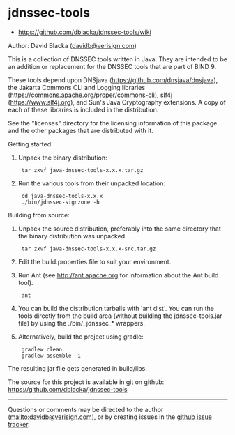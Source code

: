 # jdnssec-tools

* <https://github.com/dblacka/jdnssec-tools/wiki>

Author: David Blacka (<davidb@verisign.com>)

This is a collection of DNSSEC tools written in Java.  They are intended to be an addition or replacement for the DNSSEC tools that are part of BIND 9.

These tools depend upon DNSjava (<https://github.com/dnsjava/dnsjava>), the Jakarta Commons CLI and Logging libraries (<https://commons.apache.org/proper/commons-cli>), slf4j (<https://www.slf4j.org>), and Sun's Java Cryptography extensions.  A copy of each of these libraries is included in the distribution.

See the "licenses" directory for the licensing information of this package and the other packages that are distributed with it.

Getting started:

1. Unpack the binary distribution:

        tar zxvf java-dnssec-tools-x.x.x.tar.gz

2. Run the various tools from their unpacked location:

        cd java-dnssec-tools-x.x.x
        ./bin/jdnssec-signzone -h

Building from source:

1. Unpack the source distribution, preferably into the same directory that the binary distribution was unpacked.

        tar zxvf java-dnssec-tools-x.x.x-src.tar.gz

2. Edit the build.properties file to suit your environment.
3. Run Ant (see <http://ant.apache.org> for information about the Ant build tool).

        ant

4. You can build the distribution tarballs with 'ant dist'.  You can run the tools directly from the build area (without building the jdnssec-tools.jar file) by using the ./bin/\_jdnssec_* wrappers.

5. Alternatively, build the project using gradle:

        gradlew clean
        gradlew assemble -i

The resulting jar file gets generated in build/libs.

The source for this project is available in git on github: <https://github.com/dblacka/jdnssec-tools>

---

Questions or comments may be directed to the author (<mailto:davidb@verisign.com>), or by creating issues in the [github issue tracker](https://github.com/dblacka/jdnssec-tools/issues).
